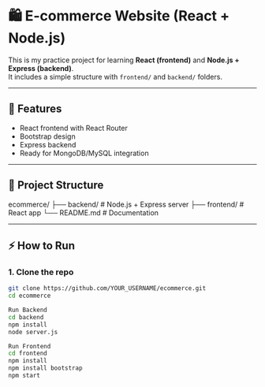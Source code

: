# 🛍️ E-commerce Website (React + Node.js)

This is my practice project for learning **React (frontend)** and **Node.js + Express (backend)**.  
It includes a simple structure with `frontend/` and `backend/` folders.

---

## 🚀 Features
- React frontend with React Router
- Bootstrap design
- Express backend
- Ready for MongoDB/MySQL integration

---

## 📂 Project Structure
ecommerce/
├── backend/ # Node.js + Express server
├── frontend/ # React app
└── README.md # Documentation


---

## ⚡ How to Run
### 1. Clone the repo
```bash
git clone https://github.com/YOUR_USERNAME/ecommerce.git
cd ecommerce

Run Backend
cd backend
npm install
node server.js

Run Frontend
cd frontend
npm install
npm install bootstrap
npm start
